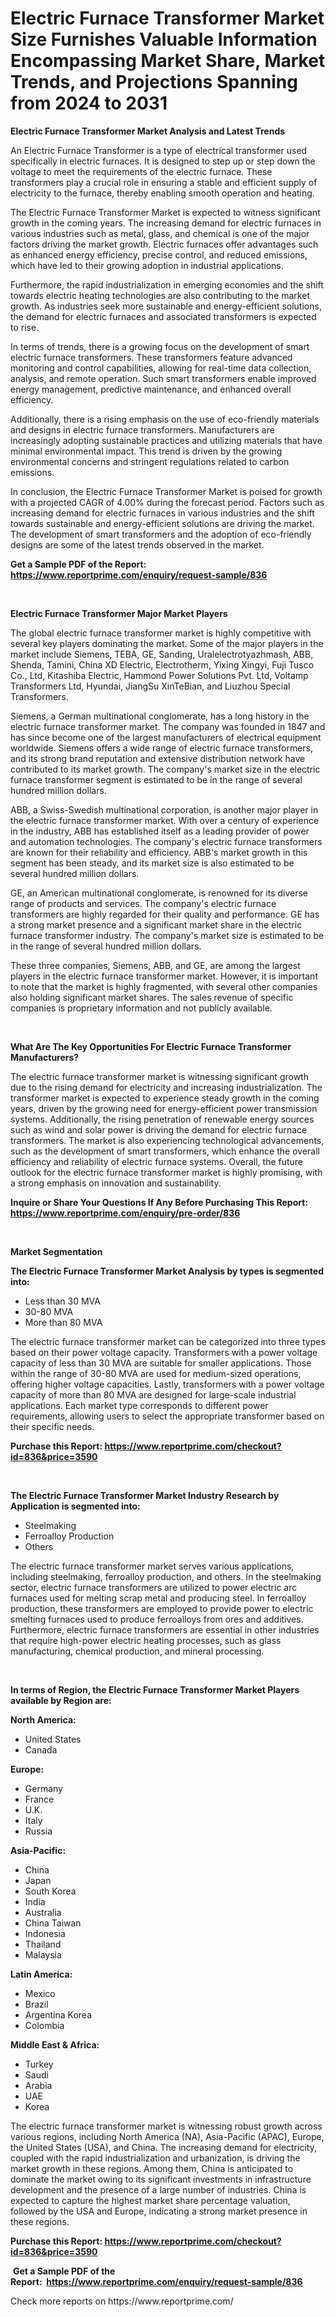 <p><h1>Electric Furnace Transformer Market Size Furnishes Valuable Information Encompassing Market Share, Market Trends, and Projections Spanning from 2024 to 2031</h1></p><p><strong>Electric Furnace Transformer Market Analysis and Latest Trends</strong></p>
<p><p>An Electric Furnace Transformer is a type of electrical transformer used specifically in electric furnaces. It is designed to step up or step down the voltage to meet the requirements of the electric furnace. These transformers play a crucial role in ensuring a stable and efficient supply of electricity to the furnace, thereby enabling smooth operation and heating.</p><p>The Electric Furnace Transformer Market is expected to witness significant growth in the coming years. The increasing demand for electric furnaces in various industries such as metal, glass, and chemical is one of the major factors driving the market growth. Electric furnaces offer advantages such as enhanced energy efficiency, precise control, and reduced emissions, which have led to their growing adoption in industrial applications.</p><p>Furthermore, the rapid industrialization in emerging economies and the shift towards electric heating technologies are also contributing to the market growth. As industries seek more sustainable and energy-efficient solutions, the demand for electric furnaces and associated transformers is expected to rise.</p><p>In terms of trends, there is a growing focus on the development of smart electric furnace transformers. These transformers feature advanced monitoring and control capabilities, allowing for real-time data collection, analysis, and remote operation. Such smart transformers enable improved energy management, predictive maintenance, and enhanced overall efficiency.</p><p>Additionally, there is a rising emphasis on the use of eco-friendly materials and designs in electric furnace transformers. Manufacturers are increasingly adopting sustainable practices and utilizing materials that have minimal environmental impact. This trend is driven by the growing environmental concerns and stringent regulations related to carbon emissions.</p><p>In conclusion, the Electric Furnace Transformer Market is poised for growth with a projected CAGR of 4.00% during the forecast period. Factors such as increasing demand for electric furnaces in various industries and the shift towards sustainable and energy-efficient solutions are driving the market. The development of smart transformers and the adoption of eco-friendly designs are some of the latest trends observed in the market.</p></p>
<p><strong>Get a Sample PDF of the Report:&nbsp; <a href="https://www.reportprime.com/enquiry/request-sample/836">https://www.reportprime.com/enquiry/request-sample/836</a></strong></p>
<p>&nbsp;</p>
<p><strong>Electric Furnace Transformer Major Market Players</strong></p>
<p><p>The global electric furnace transformer market is highly competitive with several key players dominating the market. Some of the major players in the market include Siemens, TEBA, GE, Sanding, Uralelectrotyazhmash, ABB, Shenda, Tamini, China XD Electric, Electrotherm, Yixing Xingyi, Fuji Tusco Co., Ltd, Kitashiba Electric, Hammond Power Solutions Pvt. Ltd, Voltamp Transformers Ltd, Hyundai, JiangSu XinTeBian, and Liuzhou Special Transformers.</p><p>Siemens, a German multinational conglomerate, has a long history in the electric furnace transformer market. The company was founded in 1847 and has since become one of the largest manufacturers of electrical equipment worldwide. Siemens offers a wide range of electric furnace transformers, and its strong brand reputation and extensive distribution network have contributed to its market growth. The company's market size in the electric furnace transformer segment is estimated to be in the range of several hundred million dollars.</p><p>ABB, a Swiss-Swedish multinational corporation, is another major player in the electric furnace transformer market. With over a century of experience in the industry, ABB has established itself as a leading provider of power and automation technologies. The company's electric furnace transformers are known for their reliability and efficiency. ABB's market growth in this segment has been steady, and its market size is also estimated to be several hundred million dollars.</p><p>GE, an American multinational conglomerate, is renowned for its diverse range of products and services. The company's electric furnace transformers are highly regarded for their quality and performance. GE has a strong market presence and a significant market share in the electric furnace transformer industry. The company's market size is estimated to be in the range of several hundred million dollars.</p><p>These three companies, Siemens, ABB, and GE, are among the largest players in the electric furnace transformer market. However, it is important to note that the market is highly fragmented, with several other companies also holding significant market shares. The sales revenue of specific companies is proprietary information and not publicly available.</p></p>
<p>&nbsp;</p>
<p><strong>What Are The Key Opportunities For Electric Furnace Transformer Manufacturers?</strong></p>
<p><p>The electric furnace transformer market is witnessing significant growth due to the rising demand for electricity and increasing industrialization. The transformer market is expected to experience steady growth in the coming years, driven by the growing need for energy-efficient power transmission systems. Additionally, the rising penetration of renewable energy sources such as wind and solar power is driving the demand for electric furnace transformers. The market is also experiencing technological advancements, such as the development of smart transformers, which enhance the overall efficiency and reliability of electric furnace systems. Overall, the future outlook for the electric furnace transformer market is highly promising, with a strong emphasis on innovation and sustainability.</p></p>
<p><strong>Inquire or Share Your Questions If Any Before Purchasing This Report: <a href="https://www.reportprime.com/enquiry/pre-order/836">https://www.reportprime.com/enquiry/pre-order/836</a></strong></p>
<p>&nbsp;</p>
<p><strong>Market Segmentation</strong></p>
<p><strong>The Electric Furnace Transformer Market Analysis by types is segmented into:</strong></p>
<p><ul><li>Less than 30 MVA</li><li>30-80 MVA</li><li>More than 80 MVA</li></ul></p>
<p><p>The electric furnace transformer market can be categorized into three types based on their power voltage capacity. Transformers with a power voltage capacity of less than 30 MVA are suitable for smaller applications. Those within the range of 30-80 MVA are used for medium-sized operations, offering higher voltage capacities. Lastly, transformers with a power voltage capacity of more than 80 MVA are designed for large-scale industrial applications. Each market type corresponds to different power requirements, allowing users to select the appropriate transformer based on their specific needs.</p></p>
<p><strong>Purchase this Report:&nbsp;<a href="https://www.reportprime.com/checkout?id=836&price=3590">https://www.reportprime.com/checkout?id=836&price=3590</a></strong></p>
<p>&nbsp;</p>
<p><strong>The Electric Furnace Transformer Market Industry Research by Application is segmented into:</strong></p>
<p><ul><li>Steelmaking</li><li>Ferroalloy Production</li><li>Others</li></ul></p>
<p><p>The electric furnace transformer market serves various applications, including steelmaking, ferroalloy production, and others. In the steelmaking sector, electric furnace transformers are utilized to power electric arc furnaces used for melting scrap metal and producing steel. In ferroalloy production, these transformers are employed to provide power to electric smelting furnaces used to produce ferroalloys from ores and additives. Furthermore, electric furnace transformers are essential in other industries that require high-power electric heating processes, such as glass manufacturing, chemical production, and mineral processing.</p></p>
<p>&nbsp;</p>
<p><strong>In terms of Region, the Electric Furnace Transformer Market Players available by Region are:</strong></p>
<p>
    <p> <strong> North America: </strong>
        <ul>
            <li>United States</li>
            <li>Canada</li>
        </ul>
        </p> 
    <p> <strong> Europe: </strong>
        <ul>
            <li>Germany</li>
            <li>France</li>
            <li>U.K.</li>
            <li>Italy</li>
            <li>Russia</li>
        </ul>
        </p> 
    <p> <strong> Asia-Pacific: </strong>
        <ul>
            <li>China</li>
            <li>Japan</li>
            <li>South Korea</li>
            <li>India</li>
            <li>Australia</li>
            <li>China Taiwan</li>
            <li>Indonesia</li>
            <li>Thailand</li>
            <li>Malaysia</li>
        </ul>
        </p> 
    <p> <strong> Latin America: </strong>
        <ul>
            <li>Mexico</li>
            <li>Brazil</li>
            <li>Argentina Korea</li>
            <li>Colombia</li>
        </ul>
        </p> 
    <p> <strong> Middle East & Africa: </strong>
        <ul>
            <li>Turkey</li>
            <li>Saudi</li>
            <li>Arabia</li>
            <li>UAE</li>
            <li>Korea</li>
        </ul>
    </p>
    </p>
<p><p>The electric furnace transformer market is witnessing robust growth across various regions, including North America (NA), Asia-Pacific (APAC), Europe, the United States (USA), and China. The increasing demand for electricity, coupled with the rapid industrialization and urbanization, is driving the market growth in these regions. Among them, China is anticipated to dominate the market owing to its significant investments in infrastructure development and the presence of a large number of industries. China is expected to capture the highest market share percentage valuation, followed by the USA and Europe, indicating a strong market presence in these regions.</p></p>
<p><strong>Purchase this Report: <a href="https://www.reportprime.com/checkout?id=836&price=3590">https://www.reportprime.com/checkout?id=836&price=3590</a></strong></p>
<p>&nbsp;<strong>Get a Sample PDF of the Report:&nbsp;&nbsp;<a href="https://www.reportprime.com/enquiry/request-sample/836">https://www.reportprime.com/enquiry/request-sample/836</a></strong></p>
<p><strong></strong></p>
<p>Check more reports on https://www.reportprime.com/</p>
